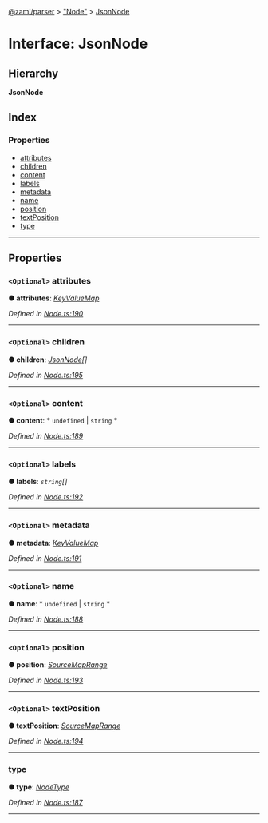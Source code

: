 [@zaml/parser](../README.md) > ["Node"](../modules/_node_.md) > [JsonNode](../interfaces/_node_.jsonnode.md)

# Interface: JsonNode

## Hierarchy

**JsonNode**

## Index

### Properties

* [attributes](_node_.jsonnode.md#attributes)
* [children](_node_.jsonnode.md#children)
* [content](_node_.jsonnode.md#content)
* [labels](_node_.jsonnode.md#labels)
* [metadata](_node_.jsonnode.md#metadata)
* [name](_node_.jsonnode.md#name)
* [position](_node_.jsonnode.md#position)
* [textPosition](_node_.jsonnode.md#textposition)
* [type](_node_.jsonnode.md#type)

---

## Properties

<a id="attributes"></a>

### `<Optional>` attributes

**● attributes**: *[KeyValueMap](../modules/_node_.md#keyvaluemap)*

*Defined in [Node.ts:190](https://github.com/nexushubs/zaml-lang/blob/5afa52e/packages/zaml-parser/src/Node.ts#L190)*

___
<a id="children"></a>

### `<Optional>` children

**● children**: *[JsonNode](_node_.jsonnode.md)[]*

*Defined in [Node.ts:195](https://github.com/nexushubs/zaml-lang/blob/5afa52e/packages/zaml-parser/src/Node.ts#L195)*

___
<a id="content"></a>

### `<Optional>` content

**● content**: * `undefined` &#124; `string`
*

*Defined in [Node.ts:189](https://github.com/nexushubs/zaml-lang/blob/5afa52e/packages/zaml-parser/src/Node.ts#L189)*

___
<a id="labels"></a>

### `<Optional>` labels

**● labels**: *`string`[]*

*Defined in [Node.ts:192](https://github.com/nexushubs/zaml-lang/blob/5afa52e/packages/zaml-parser/src/Node.ts#L192)*

___
<a id="metadata"></a>

### `<Optional>` metadata

**● metadata**: *[KeyValueMap](../modules/_node_.md#keyvaluemap)*

*Defined in [Node.ts:191](https://github.com/nexushubs/zaml-lang/blob/5afa52e/packages/zaml-parser/src/Node.ts#L191)*

___
<a id="name"></a>

### `<Optional>` name

**● name**: * `undefined` &#124; `string`
*

*Defined in [Node.ts:188](https://github.com/nexushubs/zaml-lang/blob/5afa52e/packages/zaml-parser/src/Node.ts#L188)*

___
<a id="position"></a>

### `<Optional>` position

**● position**: *[SourceMapRange](_node_.sourcemaprange.md)*

*Defined in [Node.ts:193](https://github.com/nexushubs/zaml-lang/blob/5afa52e/packages/zaml-parser/src/Node.ts#L193)*

___
<a id="textposition"></a>

### `<Optional>` textPosition

**● textPosition**: *[SourceMapRange](_node_.sourcemaprange.md)*

*Defined in [Node.ts:194](https://github.com/nexushubs/zaml-lang/blob/5afa52e/packages/zaml-parser/src/Node.ts#L194)*

___
<a id="type"></a>

###  type

**● type**: *[NodeType](../enums/_node_.nodetype.md)*

*Defined in [Node.ts:187](https://github.com/nexushubs/zaml-lang/blob/5afa52e/packages/zaml-parser/src/Node.ts#L187)*

___

